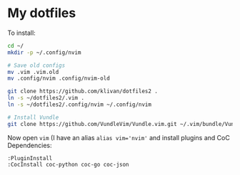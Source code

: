 # My dotfiles

To install:

```bash
cd ~/
mkdir -p ~/.config/nvim

# Save old configs
mv .vim .vim.old
mv .config/nvim .config/nvim-old

git clone https://github.com/klivan/dotfiles2 .
ln -s ~/dotfiles2/.vim .
ln -s ~/dotfiles2/.config/nvim ~/.config/nvim

# Install Vundle
git clone https://github.com/VundleVim/Vundle.vim.git ~/.vim/bundle/Vundle.vim
```

Now open `vim` (I have an alias `alias vim='nvim'` and install plugins and CoC Dependencies:
```
:PluginInstall
:CocInstall coc-python coc-go coc-json
```
